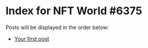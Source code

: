 # Index for NFT World #6375
Posts will be displayed in the order below:

- [Your first post](./001-first.md)

